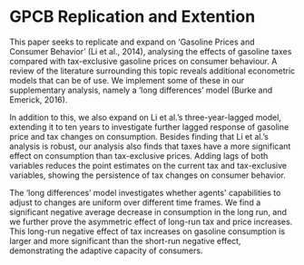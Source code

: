 # GPCB Replication and Extention
This paper seeks to replicate and expand on ‘Gasoline Prices and Consumer Behavior’ (Li et al., 2014), analysing the 
effects of gasoline taxes compared with tax-exclusive gasoline prices on consumer behaviour. 
A review of the literature surrounding this topic reveals additional econometric models that can be of use.
We implement some of these in our supplementary analysis, namely a ‘long differences’ model (Burke and Emerick, 2016).

In addition to this, we also expand on Li et al.’s three-year-lagged model, extending it to ten years to investigate 
further lagged response of gasoline price and tax changes on consumption. Besides finding that Li et al.’s analysis is 
robust, our analysis also finds that taxes have a more significant effect on consumption than tax-exclusive prices.
Adding lags of both variables reduces the point estimates on the current tax and tax-exclusive variables, showing the 
persistence of tax changes on consumer behavior.

The ‘long differences’ model investigates whether agents' capabilities to adjust to 
changes are uniform over different time frames. We find a significant negative average decrease in consumption in the 
long run, and we further prove the asymmetric effect of long-run tax and price increases.
This long-run negative effect of tax increases on gasoline consumption is larger and more significant than the short-run 
negative effect, demonstrating the adaptive capacity of consumers.
